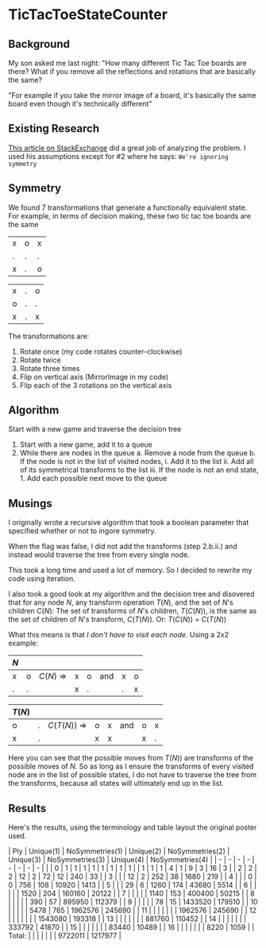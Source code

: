 # TicTacToeStateCounter
## Background
My son asked me last night: 
  "How many different Tic Tac Toe boards are there? What if you remove all the reflections and
  rotations that are basically the same?

  "For example if you take the mirror image of a board, it's basically the same board even though
  it's technically different"

## Existing Research
[This article on StackExchange](https://math.stackexchange.com/a/613505) did a great job of
analyzing the problem. I used his assumptions except for #2 where he says: `We're ignoring symmetry`

## Symmetry
We found 7 transformations that generate a functionally equivalent state.
  For example, in terms of decision making, these two tic tac toe boards are the same

|   |   |   |
| - | - | - |
| x | o | x |
| . | . | . |
| x | . | o |


|   |   |   |
| - | - | - |
| x | . | o |
| o | . | . |
| x | . | x |
 
The transformations are:
1.	Rotate once (my code rotates counter-clockwise)
2.	Rotate twice
3.	Rotate three times
4.	Flip on vertical axis (MirrorImage in my code)
5.	Flip each of the 3 rotations on the vertical axis

## Algorithm
Start with a new game and traverse the decision tree
1. Start with a new game, add it to a queue
2. While there are nodes in the queue
    a. Remove a node from the queue
    b. If the node is not in the list of visited nodes,
        i. Add it to the list
        ii. Add all of its symmetrical transforms to the list
        iii. If the node is not an end state,
            1. Add each possible next move to the queue

## Musings
I originally wrote a recursive algorithm that took a boolean parameter that specified whether or
not to ingore symmetry.

When the flag was false, I did not add the transforms (step 2.b.ii.) and instead would traverse
the tree from every single node.

This took a long time and used a lot of memory. So I decided to rewrite my code using iteration.

I also took a good look at my algorithm and the decision tree and disovered that for any node *N*,
any transform operation *T*(*N*), and the set of *N*'s children *C*(*N*):
The set of transforms of *N*'s children, *T*(*C*(*N*)), is the same as the set of children of *N*'s
transform, *C*(*T*(*N*)). Or: *T*(*C*(*N*)) = *C*(*T*(*N*))

What this means is that *I don't have to visit each node*. Using a 2x2 example:

| *N*  |   |   |  |   |   |   |   |
| - | - | - | - | - | - | - | - |
| x | o | *C*(*N*) => | x | o | and | x | o |
| . | . |   | x | . |   | . | x |

| *T*(*N*)  |   |   |  |   |   |   |   |
| - | - | - | - | - | - | - | - |
| o | . | *C*(*T*(*N*)) => | o | x | and | o | x |
| x | . |   | x | x |   | x | . |

Here you can see that the possible moves from *T*(*N*)) are transforms of the possible moves of *N*.
So as long as I ensure the transforms of every visited node are in the list of possible states,
I do not have to traverse the tree from the transforms, because all states will ultimately end up
in the list.

## Results
Here's the results, using the terminology and table layout the original poster used.

| Ply | Unique(1) | NoSymmetries(1) | Unique(2) | NoSymmetries(2) | Unique(3) | NoSymmetries(3) | Unique(4) | NoSymmetries(4) |
| - | - | - | - | - | - | - | - |  |
| 0 | 1 | 1 | 1 | 1 | 1 | 1 | 1 | 1 |
| 1 | 1 | 1 | 4 | 1 | 9 | 3 | 16 | 3 |
| 2 | 2 | 2 | 12 | 2 | 72 | 12 | 240 | 33 |
| 3 |  |  | 12 | 2 | 252 | 38 | 1680 | 219 |
| 4 |  |  | 0 | 0 | 756 | 108 | 10920 | 1413 |
| 5 |  |  | 29 | 6 | 1260 | 174 | 43680 | 5514 |
| 6 |  |  |  |  | 1520 | 204 | 160160 | 20122 |
| 7 |  |  |  |  | 1140 | 153 | 400400 | 50215 |
| 8 |  |  |  |  | 390 | 57 | 895950 | 112379 |
| 9 |  |  |  |  | 78 | 15 | 1433520 | 179510 |
| 10 |  |  |  |  | 5478 | 765 | 1962576 | 245690 |
| 11 |  |  |  |  |  |  | 1962576 | 245690 |
| 12 |  |  |  |  |  |  | 1543080 | 193318 |
| 13 |  |  |  |  |  |  | 881760 | 110452 |
| 14 |  |  |  |  |  |  | 333792 | 41870 |
| 15 |  |  |  |  |  |  | 83440 | 10489 |
| 16 |  |  |  |  |  |  | 8220 | 1059 |
| Total: |  |  |  |  |  |  | 9722011 | 1217977 |



